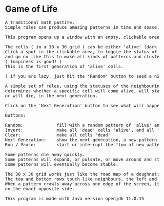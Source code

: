 # Game of Life
<pre>
A traditional math pastime.
Simple rules can produce amazing patterns in time and space...

This program opens up a window with an empty, clickable area, and several buttons below.

The cells ( in a 30 x 30 grid ) can be either 'alive' (dark grey) or 'dead' (light grey).
Click a spot in the clickable area, to toggle the status of the cell right there, 
and go on like this to make all kinds of patterns and clusters of 'alive' cells.
( lumpiness is good! )
This is the first generation of 'alive' cells.

( if you are lazy, just hit the 'Random' button to seed a nice random pattern )

A simple set of rules, using the statuses of the neighbouring cells, 
determines whether a specific cell will come alive, will stay alive 
or will die, in the next generation. 

Click on the 'Next Generation' button to see what will happen to any pattern.

Buttons:

Random:             fill with a random pattern of 'alive' and 'dead' cells
Invert:             make all 'dead' cells 'alive', and all 'alive' cells 'dead'
Clear:              make all cells 'dead'
Next Generation:    show the next generation, a new pattern that descends from the current one
Run / Pause:        start or interrupt the flow of new patterns

Some patterns die away quickly.
Some patterns will expand, or pulsate, or move around and stay active for many generations.
Some patterns will eventually become stable.  

The 30 x 30 grid works just like the road map of a doughnut:
The top and bottom rows touch like neighbours, the left and right columns behave in the same way.
When a pattern crawls away across one edge of the screen, it simultaneously emerges 
on the exact opposite side.

This program is made with Java version openjdk 11.0.15 
</pre>











